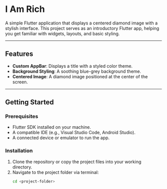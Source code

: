 # I Am Rich

A simple Flutter application that displays a centered diamond image with a stylish interface. This project serves as an introductory Flutter app, helping you get familiar with widgets, layouts, and basic styling.

---

## Features

- **Custom AppBar**: Displays a title with a styled color theme.
- **Background Styling**: A soothing blue-grey background theme.
- **Centered Image**: A diamond image positioned at the center of the screen.

---

## Getting Started

### Prerequisites

- Flutter SDK installed on your machine.
- A compatible IDE (e.g., Visual Studio Code, Android Studio).
- A connected device or emulator to run the app.

### Installation

1. Clone the repository or copy the project files into your working directory.
2. Navigate to the project folder via terminal:
   ```bash
   cd <project-folder>
